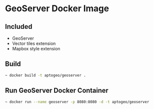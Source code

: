 # GeoServer Docker Image

## Included

- GeoServer
- Vector tiles extension
- Mapbox style extension

## Build
```sh
~ docker build -t aptogeo/geoserver .
```

## Run GeoServer Docker Container
```sh
~ docker run --name geoserver -p 8080:8080 -d -t aptogeo/geoserver
```